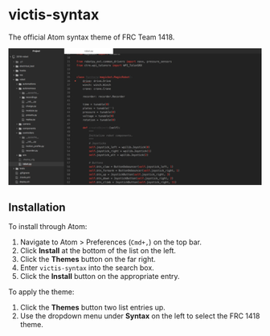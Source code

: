 # victis-syntax
The official Atom syntax theme of FRC Team 1418.

![Screenshot](screenshot.png)

## Installation
To install through Atom:
1. Navigate to Atom > Preferences (`Cmd+,`) on the top bar.
2. Click **Install** at the bottom of the list on the left.
3. Click the **Themes** button on the far right.
4. Enter `victis-syntax` into the search box.
5. Click the **Install** button on the appropriate entry.

To apply the theme:
1. Click the **Themes** button two list entries up.
2. Use the dropdown menu under **Syntax** on the left to select the FRC 1418 theme.
